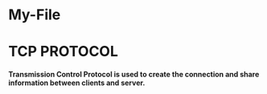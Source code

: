 # My-File
<html>
  <head>
  <title>My first Document</title>
  </head>
  <body>
    <h1><marque> TCP PROTOCOL</h1></marque>
      <body>
      <p><h4> Transmission Control Protocol is used to create the connection and share information between clients and server.</h4> </p>
      </body>
    </html>
                                                                                                                                         
        
